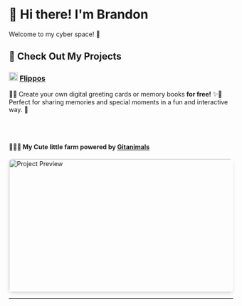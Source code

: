 # 👋 Hi there! I'm Brandon

Welcome to my cyber space! 🚀



## 🔔 Check Out My Projects

### <img src="https://www.flippos.xyz/cdn/favicon16.png" alt="Flippos Logo" width="20" height="20"> **[Flippos](https://flippos.xyz)** 
🎉✨ Create your own digital greeting cards or memory books **for free!** ✨🎉 
Perfect for sharing memories and special moments in a fun and interactive way. 🎁  

<br><br>

#### 🌱🐄🏡 My Cute little farm powered by [Gitanimals](https://www.gitanimals.org)

<a>
  <img
    src="https://render.gitanimals.org/farms/gc535"
    alt="Project Preview"
    width="600"
    height="300"
    style="border-radius: 8px; box-shadow: 0px 4px 8px rgba(0,0,0,0.1);"
  />
</a>

---

<!--
**gc535/gc535** is a ✨ _special_ ✨ repository because its `README.md` (this file) appears on your GitHub profile.

Here are some ideas to get you started:

- 🔭 I’m currently working on ...
- 🌱 I’m currently learning ...
- 👯 I’m looking to collaborate on ...
- 🤔 I’m looking for help with ...
- 💬 Ask me about ...
- 📫 How to reach me: ...
- 😄 Pronouns: ...
- ⚡ Fun fact: ...
-->
